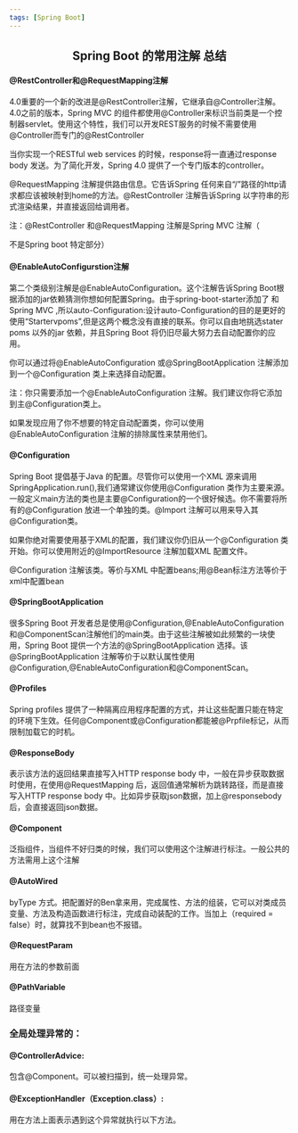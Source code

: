 ```yaml
---
tags: [Spring Boot]
---
```

## <center>Spring Boot 的常用注解 总结</center>

#### @RestController和@RequestMapping注解

4.0重要的一个新的改进是@RestController注解，它继承自@Controller注解。4.0之前的版本，Spring MVC 的组件都使用@Controller来标识当前类是一个控制器servlet。使用这个特性，我们可以开发REST服务的时候不需要使用@Controller而专门的@RestController

当你实现一个RESTful web services 的时候，response将一直通过response body 发送。为了简化开发，Spring 4.0 提供了一个专门版本的controller。

@RequestMapping 注解提供路由信息。它告诉Spring 任何来自“/”路径的http请求都应该被映射到home的方法。@RestController 注解告诉Spring 以字符串的形式渲染结果，并直接返回给调用者。

注：@RestController 和@RequestMapping 注解是Spring MVC 注解（

不是Spring boot 特定部分）

#### @EnableAutoConfigurstion注解

第二个类级别注解是@EnableAutoConfiguration。这个注解告诉Spring Boot根据添加的jar依赖猜测你想如何配置Spring。由于spring-boot-starter添加了 和 Spring MVC ,所以auto-Configuration:设计auto-Configuration的目的是更好的使用“Startervpoms”,但是这两个概念没有直接的联系。你可以自由地挑选stater poms 以外的jar 依赖，并且Spring Boot 将仍旧尽最大努力去自动配置你的应用。

你可以通过将@EnableAutoConfiguration 或@SpringBootApplication 注解添加到一个@Configuration 类上来选择自动配置。

注：你只需要添加一个@EnableAutoConfiguration 注解。我们建议你将它添加到主@Configuration类上。

如果发现应用了你不想要的特定自动配置类，你可以使用@EnableAutoConfiguration 注解的排除属性来禁用他们。

#### @Configuration

Spring Boot 提倡基于Java 的配置。尽管你可以使用一个XML 源来调用SpringApplication.run(),我们通常建议你使用@Configuration 类作为主要来源。一般定义main方法的类也是主要@Configuration的一个很好候选。你不需要将所有的@Configuration 放进一个单独的类。@Import 注解可以用来导入其@Configuration类。

如果你绝对需要使用基于XML的配置，我们建议你仍旧从一个@Configuration 类开始。你可以使用附近的@ImportResource 注解加载XML 配置文件。

@Configuration 注解该类。等价与XML 中配置beans;用@Bean标注方法等价于xml中配置bean

#### @SpringBootApplication

很多Spring Boot 开发者总是使用@Configuration,@EnableAutoConfiguration和@ComponentScan注解他们的main类。由于这些注解被如此频繁的一块使用，Spring Boot 提供一个方法的@SpringBootApplication 选择。该@SpringBootApplication 注解等价于以默认属性使用@Configuration,@EnableAutoConfiguration和@ComponentScan。

#### @Profiles

Spring profiles 提供了一种隔离应用程序配置的方式，并让这些配置只能在特定的环境下生效。任何@Component或@Configuration都能被@Prpfile标记，从而限制加载它的时机。

#### @ResponseBody

表示该方法的返回结果直接写入HTTP response body 中，一般在异步获取数据时使用，在使用@RequestMapping 后，返回值通常解析为跳转路径，而是直接写入HTTP response body 中。比如异步获取json数据，加上@responsebody 后，会直接返回json数据。

#### @Component

泛指组件，当组件不好归类的时候，我们可以使用这个注解进行标注。一般公共的方法需用上这个注解

#### @AutoWired

byType 方式。把配置好的Ben拿来用，完成属性、方法的组装，它可以对类成员变量、方法及构造函数进行标注，完成自动装配的工作。当加上（required = false）时，就算找不到bean也不报错。

#### @RequestParam

用在方法的参数前面

#### @PathVariable

路径变量

### 全局处理异常的：

#### @ControllerAdvice:

包含@Component。可以被扫描到，统一处理异常。

#### @ExceptionHandler（Exception.class）:

用在方法上面表示遇到这个异常就执行以下方法。

